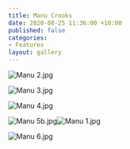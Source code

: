 ```yaml
---
title: Manu Crooks
date: 2020-08-25 11:36:00 +10:00
published: false
categories:
- Features
layout: gallery
---
```




![Manu 2.jpg](/uploads/Manu%202.jpg)

![Manu 3.jpg](/uploads/Manu%203.jpg)

![Manu 4.jpg](/uploads/Manu%204.jpg)

![Manu 5b.jpg](/uploads/Manu%205b.jpg)![Manu 1.jpg](/uploads/Manu%201.jpg)

![Manu 6.jpg](/uploads/Manu%206.jpg)